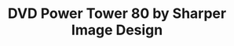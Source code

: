 ---
ee_id_thing: '4150'
site: '1'
type: '2'
inv_num: 2014-060
add_credit:
url: 2014-060-dvd-power-tower-80-by-sharper-image-design
title: DVD Power Tower 80 by Sharper Image Design
year: '2014'
display_year: '2014'
medium: DVD rack, Dvd's
dims:
pitch: "​DVD rack with crap DVD’s…."
ps:
live_url:
youtube:
https://github.com/coryarcangel/alu:
imgs: dvd-rack-2014-060-detail-full-01-database-ih.jpg
subheading:
download:
commission:
related:
layout: things-i-made
---
